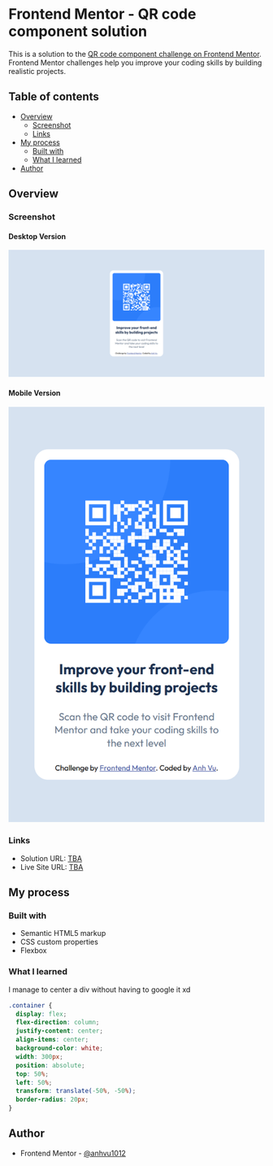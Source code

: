 # Frontend Mentor - QR code component solution

This is a solution to the [QR code component challenge on Frontend Mentor](https://www.frontendmentor.io/challenges/qr-code-component-iux_sIO_H). Frontend Mentor challenges help you improve your coding skills by building realistic projects.

## Table of contents

- [Overview](#overview)
  - [Screenshot](#screenshot)
  - [Links](#links)
- [My process](#my-process)
  - [Built with](#built-with)
  - [What I learned](#what-i-learned)
- [Author](#author)

## Overview

### Screenshot

#### Desktop Version

![](solution_desktop_version.png)

#### Mobile Version

![](solution_mobile_version.png)

### Links

- Solution URL: [TBA](tba)
- Live Site URL: [TBA](tba)

## My process

### Built with

- Semantic HTML5 markup
- CSS custom properties
- Flexbox

### What I learned

I manage to center a div without having to google it xd

```css
.container {
  display: flex;
  flex-direction: column;
  justify-content: center;
  align-items: center;
  background-color: white;
  width: 300px;
  position: absolute;
  top: 50%;
  left: 50%;
  transform: translate(-50%, -50%);
  border-radius: 20px;
}
```

## Author

- Frontend Mentor - [@anhvu1012](https://www.frontendmentor.io/profile/anhvu1012)
